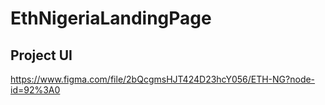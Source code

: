 # EthNigeriaLandingPage

## Project UI
https://www.figma.com/file/2bQcgmsHJT424D23hcY056/ETH-NG?node-id=92%3A0
